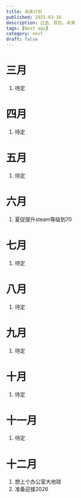 ```yaml
---
title: 未来计划
published: 2025-03-16
description: 过去、现在、未来
tags: [Next ago]
category: next
draft: false
---
```


# 三月
1. 待定


# 四月
1. 待定


# 五月
1. 待定


# 六月
1. 夏促提升steam等级到70


# 七月
1. 待定


# 八月
1. 待定


# 九月
1. 待定


# 十月
1. 待定


# 十一月
1. 待定


# 十二月
1. 想上个办公室大地球
2. 准备迎接2026


